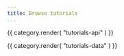 ```yaml
---
title: Browse tutorials
...
```

{{ category.render( "tutorials-api" ) }}

<!--TODO: Add or find tutorials about querying replicas/working with data dumps -->

{{ category.render( "tutorials-data" ) }}
